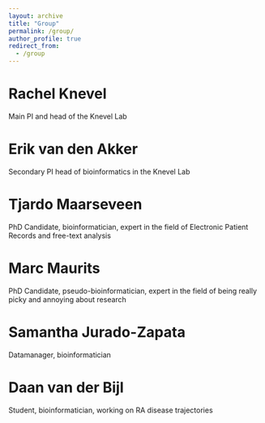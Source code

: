 ```yaml
---
layout: archive
title: "Group"
permalink: /group/
author_profile: true
redirect_from: 
  - /group
---
```


Rachel Knevel
======
Main PI and head of the Knevel Lab

Erik van den Akker
======
Secondary PI head of bioinformatics in the Knevel Lab

Tjardo Maarseveen
======
PhD Candidate, bioinformatician, expert in the field of Electronic Patient Records and free-text analysis

Marc Maurits
======
PhD Candidate, pseudo-bioinformatician, expert in the field of being really picky and annoying about research

Samantha Jurado-Zapata
======
Datamanager, bioinformatician

Daan van der Bijl
======
Student, bioinformatician, working on RA disease trajectories 